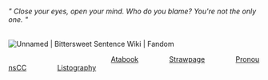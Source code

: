 ###### " Close your eyes, open your mind. Who do you blame? You're not the only one. "
<img src="https://static.wikia.nocookie.net/bittersweet-sentence/images/d/dd/Unknown.png/revision/latest/scale-to-width-down/985?cb=20240731171935" alt="Unnamed | Bittersweet Sentence Wiki | Fandom"/>

⠀⠀⠀⠀⠀⠀⠀⠀⠀⠀⠀⠀⠀⠀⠀⠀⠀⠀⠀⠀[Atabook](https://forcas.atabook.org/)⠀⠀⠀⠀⠀⠀[Strawpage](https://s-01-ver-bullet.straw.page/)⠀⠀⠀⠀⠀⠀[PronounsCC](https://pronouns.cc/@Forcas)⠀⠀⠀⠀⠀⠀[Listography](https://listography.com/5283121506?m=0580652416)  

